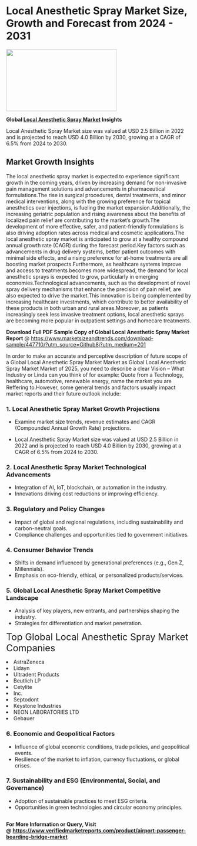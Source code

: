 <H1>Local Anesthetic Spray Market Size, Growth and Forecast from 2024 - 2031</H1><img class="aligncenter size-medium wp-image-584254" src="https://thirdeyenews.in/wp-content/uploads/2024/09/Global-Market-Research-300x168.jpeg" alt="" width="300" height="168" /><p><strong>Global&nbsp;<a href="https://www.marketsizeandtrends.com/download-sample/447710/?utm_source=Github8j?utm_medium=201">Local Anesthetic Spray Market</a> Insights</strong></p><p>Local Anesthetic Spray Market size was valued at USD 2.5 Billion in 2022 and is projected to reach USD 4.0 Billion by 2030, growing at a CAGR of 6.5% from 2024 to 2030.</p><p><h2>Market Growth Insights</h2> The local anesthetic spray market is expected to experience significant growth in the coming years, driven by increasing demand for non-invasive pain management solutions and advancements in pharmaceutical formulations.The rise in surgical procedures, dental treatments, and minor medical interventions, along with the growing preference for topical anesthetics over injections, is fueling the market expansion.Additionally, the increasing geriatric population and rising awareness about the benefits of localized pain relief are contributing to the market’s growth.The development of more effective, safer, and patient-friendly formulations is also driving adoption rates across medical and cosmetic applications.The local anesthetic spray market is anticipated to grow at a healthy compound annual growth rate (CAGR) during the forecast period.Key factors such as advancements in drug delivery systems, better patient outcomes with minimal side effects, and a rising preference for at-home treatments are all boosting market prospects.Furthermore, as healthcare systems improve and access to treatments becomes more widespread, the demand for local anesthetic sprays is expected to grow, particularly in emerging economies.Technological advancements, such as the development of novel spray delivery mechanisms that enhance the precision of pain relief, are also expected to drive the market.This innovation is being complemented by increasing healthcare investments, which contribute to better availability of these products in both urban and rural areas.Moreover, as patients increasingly seek less invasive treatment options, local anesthetic sprays are becoming more popular in outpatient settings and homecare treatments.<p><span class=""><strong>Download Full PDF Sample Copy of Global Local Anesthetic Spray Market Report</strong> @ <a href="https://www.marketsizeandtrends.com/download-sample/447710/?utm_source=Github8j?utm_medium=201" target="_blank">https://www.marketsizeandtrends.com/download-sample/447710/?utm_source=Github8j?utm_medium=201</a></span></p><p>In order to make an accurate and perceptive description of future scope of a Global&nbsp;Local Anesthetic Spray Market Market as Global&nbsp;Local Anesthetic Spray Market Market of 2025, you need to describe a clear Vision &ndash; What Industry or Linda can you think of for example: Quote from a Technology, healthcare, automotive, renewable energy, name the market you are Reffering to.However, some general trends and factors usually impact market reports and their future outlook include:</p><h3>1.&nbsp;<strong>Local Anesthetic Spray Market Growth Projections</strong></h3><ul><li>Examine market size trends, revenue estimates and CAGR (Compounded Annual Growth Rate) projections.</li><li><p>Local Anesthetic Spray Market size was valued at USD 2.5 Billion in 2022 and is projected to reach USD 4.0 Billion by 2030, growing at a CAGR of 6.5% from 2024 to 2030.</p></li></ul><h3>2.&nbsp;<strong>Local Anesthetic Spray Market Technological Advancements</strong></h3><ul><li>Integration of AI, IoT, blockchain, or automation in the industry.</li><li>Innovations driving cost reductions or improving efficiency.</li></ul><h3>3.&nbsp;<strong>Regulatory and Policy Changes</strong></h3><ul><li>Impact of global and regional regulations, including sustainability and carbon-neutral goals.</li><li>Compliance challenges and opportunities tied to government initiatives.</li></ul><h3>4.&nbsp;<strong>Consumer Behavior Trends</strong></h3><ul><li>Shifts in demand influenced by generational preferences (e.g., Gen Z, Millennials).</li><li>Emphasis on eco-friendly, ethical, or personalized products/services.</li></ul><h3>5.&nbsp;<strong>Global Local Anesthetic Spray Market Competitive Landscape</strong></h3><ul><li>Analysis of key players, new entrants, and partnerships shaping the industry.</li><li>Strategies for differentiation and market penetration.</li></ul><p data-pm-slice="1 1 []"><span style="color: inherit; font-family: inherit; font-size: 25px;">Top Global Local Anesthetic Spray Market Companies</span></p><div class="" data-test-id=""><p><li>AstraZeneca</li><li> Lidayn</li><li> Ultradent Products</li><li> Beutlich LP</li><li> Cetylite</li><li> Inc.</li><li> Septodont</li><li> Keystone Industries</li><li> NEON LABORATORIES LTD</li><li> Gebauer</li></p></div><h3>6.&nbsp;<strong>Economic and Geopolitical Factors</strong></h3><ul><li>Influence of global economic conditions, trade policies, and geopolitical events.</li><li>Resilience of the market to inflation, currency fluctuations, or global crises.</li></ul><h3>7.&nbsp;<strong>Sustainability and ESG (Environmental, Social, and Governance)</strong></h3><ul><li>Adoption of sustainable practices to meet ESG criteria.</li><li>Opportunities in green technologies and circular economy principles.</li></ul><h2><strong style="font-size: 14px;">For More Information or Query, Visit @&nbsp;</strong><a style="background-color: #ffffff; font-size: 14px;" href="https://www.marketsizeandtrends.com/report/local-anesthetic-spray-market/" target="_blank">https://www.verifiedmarketreports.com/product/airport-passenger-boarding-bridge-market</a></h2>